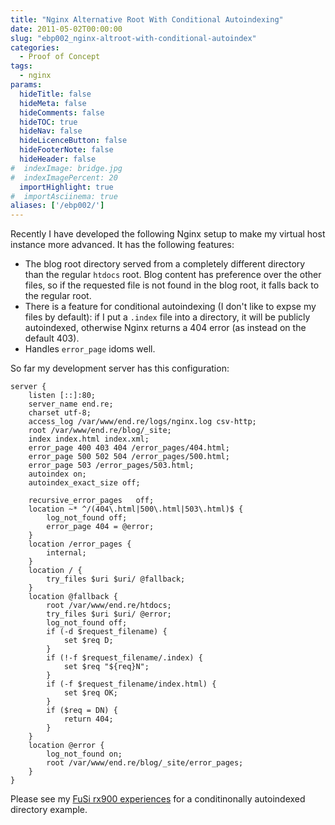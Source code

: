 ```yaml
---
title: "Nginx Alternative Root With Conditional Autoindexing"
date: 2011-05-02T00:00:00
slug: "ebp002_nginx-altroot-with-conditional-autoindex"
categories:
  - Proof of Concept
tags:
  - nginx
params:
  hideTitle: false
  hideMeta: false
  hideComments: false
  hideTOC: true
  hideNav: false
  hideLicenceButton: false
  hideFooterNote: false
  hideHeader: false
#  indexImage: bridge.jpg
#  indexImagePercent: 20
  importHighlight: true
#  importAsciinema: true
aliases: ['/ebp002/']
---
```


Recently I have developed the following Nginx setup to make my virtual host instance more advanced. It has the following features:

- The blog root directory served from a completely different directory than the regular `htdocs` root. Blog content has preference over the other files, so if the requested file is not found in the blog root, it falls back to the regular root.
- There is a feature for conditional autoindexing (I don't like to expse my files by default): if I put a `.index` file into a directory, it will be publicly autoindexed, otherwise Nginx returns a 404 error (as instead on the default 403).
- Handles `error_page` idoms well.

<!--more-->

So far my development server has this configuration:

```nginx
server {
	listen [::]:80;
	server_name end.re;
	charset utf-8;
	access_log /var/www/end.re/logs/nginx.log csv-http;
	root /var/www/end.re/blog/_site;
	index index.html index.xml;
	error_page 400 403 404 /error_pages/404.html;
	error_page 500 502 504 /error_pages/500.html;
	error_page 503 /error_pages/503.html;
	autoindex on;
	autoindex_exact_size off;

	recursive_error_pages   off;
	location ~* ^/(404\.html|500\.html|503\.html)$ {
		log_not_found off;
		error_page 404 = @error;
	}
	location /error_pages {
		internal;
	}
	location / {
		try_files $uri $uri/ @fallback;
	}
	location @fallback {
		root /var/www/end.re/htdocs;
		try_files $uri $uri/ @error;
		log_not_found off;
		if (-d $request_filename) {
			set $req D;
		}
		if (!-f $request_filename/.index) {
			set $req "${req}N";
		}
		if (-f $request_filename/index.html) {
			set $req OK;
		}
		if ($req = DN) {
			return 404;
		}
	}
	location @error {
		log_not_found on;
		root /var/www/end.re/blog/_site/error_pages;
	}
}
```

Please see my [FuSi rx900 experiences](/fusi-rx900/) for a conditinonally autoindexed directory example.


